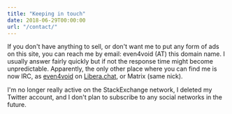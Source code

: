 ```yaml
---
title: "Keeping in touch"
date: 2018-06-29T00:00:00
url: "/contact/"
---
```


If you don't have anything to sell, or don't want me to put any form of ads on this site, you can reach me by email: even4void (AT) this domain name. I usually answer fairly quickly but if not the response time might become unpredictable. Apparently, the only other place where you can find me is now IRC, as [even4void](irc://irc.libera.chat/even4void,isnick) on [Libera.chat](https://libera.chat/), or Matrix (same nick).

I'm no longer really active on the StackExchange network, I deleted my Twitter account, and I don't plan to subscribe to any social networks in the future.
